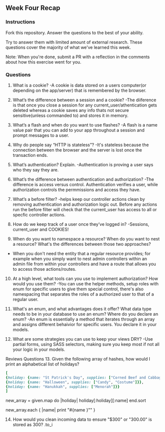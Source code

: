 ## Week Four Recap

### Instructions
Fork this repository. Answer the questions to the best of your ability.

Try to answer them with limited amount of external research. These questions cover the majority of what we've learned this week.

Note: When you're done, submit a PR with a reflection in the comments about how this exercise went for you.

### Questions

1. What is a cookie?
  -A cookie is data stored on a users computer(or depending on the app/server) that is remembered by the browser.

2. What’s the difference between a session and a cookie?
  -The diiference is that once you close a session for any current_user/athentication gets deleted whereas a cookie saves any info thats not secure sensitive(unless commanded to) and stores it in memory.

3. What’s a flash and when do you want to use flashes?
  -A flash is a name value pair that you can add to your app throughout a session and prompt messages to a user.

4. Why do people say “HTTP is stateless”?
  -It's stateless because the connection between the browser and the server is lost once the transaction ends.

5. What’s authentication? Explain.
  -Authentication is proving a user says who they say they are.

6. What’s the difference between authentication and authorization?
  -The difference is access versus control. Authentication verifies a user, while authorization controls the permmissions and access they have.

7. What’s a before filter?
  -helps keep our controller actions clean by removing authentication and authorization logic out. Before any actions run the before filter will check that the current_user has access to all or specfic controller actions.

8. How do we keep track of a user once they’ve logged in?
  -Sessions, current_user and COOKIES!

9. When do you want to namespace a resource? When do you want to nest a resource? What's the differences between those two approaches?
  - When you don't need the entity that a regular resource provides; for example when you simply want to nest admin controllers within an admin file from within your controllers and have a route that allows you to access those actions/routes.

10. At a high level, what tools can you use to implement authorization? How would you use them?
  -You can use the helper methods, setup roles with enum for specific users to give them special control, there's also namespacing that separates the roles of a authorized user to that of a regular user. 

11. What's an enum, and what advantages does it offer? What data type needs to be in your database to use an enum? Where do you declare an enum? 
  -An enum is essentially a method that iterates through an array and assigns different behaivior for specific users. You declare it in your models.

12. What are some strategies you can use to keep your views DRY?
  -Use partial forms, using SASS selectors, making sure you keep most if not all your logic in your models.


Reviews Questions 
13. Given the following array of hashes, how would I print an alphabetical list of holidays?
```ruby
[
{holiday: {name: "St Patrick's Day", supplies: ["Corned Beef and Cabbage"]}},
{holiday: {name: "Halloween", supplies: ["Candy", "Costume"]}},
{holiday: {name: "Hanukkah", supplies: ["Menorah"]}}
]
```
new_array = given.map do |holiday|
  holiday[:holiday][:name]
end.sort 

new_array.each { |name| print "#{name }"" }

14. How would you clean incoming data to ensure "$300" or "300.00" is stored as 300? 
.to_i








